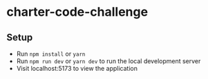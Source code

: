 # charter-code-challenge

## Setup
- Run `npm install` or `yarn`
- Run `npm run dev` or `yarn dev` to run the local development server
- Visit localhost:5173 to view the application
